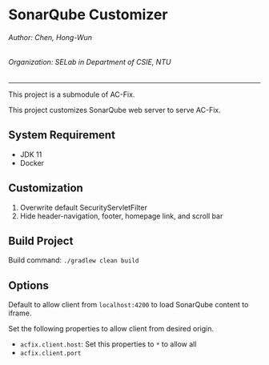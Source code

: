 # SonarQube Customizer

###### Author: Chen, Hong-Wun

###### Organization: SELab in Department of CSIE, NTU

---

This project is a submodule of AC-Fix.

This project customizes SonarQube web server to serve AC-Fix.

## System Requirement

- JDK 11
- Docker

## Customization

1. Overwrite default SecurityServletFilter
2. Hide header-navigation, footer, homepage link, and scroll bar

## Build Project

Build command: ```./gradlew clean build```

## Options

Default to allow client from ```localhost:4200``` to load SonarQube content to iframe.

Set the following properties to allow client from desired origin.

- ```acfix.client.host```: Set this properties to ```*``` to allow all
- ```acfix.client.port```
